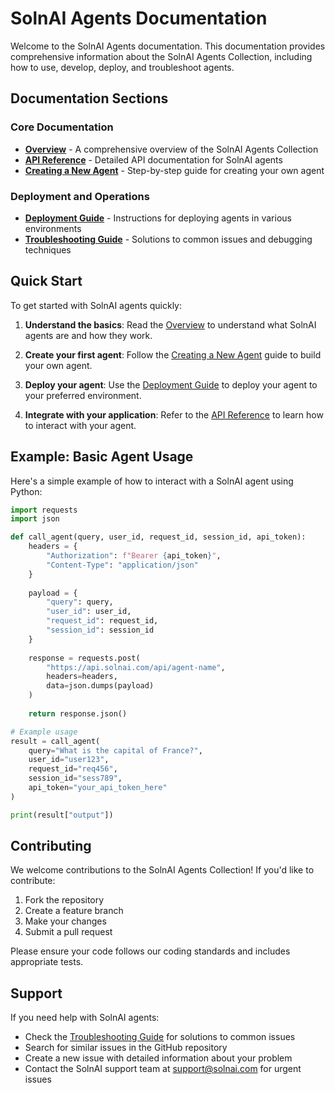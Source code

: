 # SolnAI Agents Documentation

Welcome to the SolnAI Agents documentation. This documentation provides comprehensive information about the SolnAI Agents Collection, including how to use, develop, deploy, and troubleshoot agents.

## Documentation Sections

### Core Documentation

- [**Overview**](overview.md) - A comprehensive overview of the SolnAI Agents Collection
- [**API Reference**](agent_api_reference.md) - Detailed API documentation for SolnAI agents
- [**Creating a New Agent**](creating_new_agent.md) - Step-by-step guide for creating your own agent

### Deployment and Operations

- [**Deployment Guide**](deployment_guide.md) - Instructions for deploying agents in various environments
- [**Troubleshooting Guide**](troubleshooting_guide.md) - Solutions to common issues and debugging techniques

## Quick Start

To get started with SolnAI agents quickly:

1. **Understand the basics**: Read the [Overview](overview.md) to understand what SolnAI agents are and how they work.

2. **Create your first agent**: Follow the [Creating a New Agent](creating_new_agent.md) guide to build your own agent.

3. **Deploy your agent**: Use the [Deployment Guide](deployment_guide.md) to deploy your agent to your preferred environment.

4. **Integrate with your application**: Refer to the [API Reference](agent_api_reference.md) to learn how to interact with your agent.

## Example: Basic Agent Usage

Here's a simple example of how to interact with a SolnAI agent using Python:

```python
import requests
import json

def call_agent(query, user_id, request_id, session_id, api_token):
    headers = {
        "Authorization": f"Bearer {api_token}",
        "Content-Type": "application/json"
    }
    
    payload = {
        "query": query,
        "user_id": user_id,
        "request_id": request_id,
        "session_id": session_id
    }
    
    response = requests.post(
        "https://api.solnai.com/api/agent-name",
        headers=headers,
        data=json.dumps(payload)
    )
    
    return response.json()

# Example usage
result = call_agent(
    query="What is the capital of France?",
    user_id="user123",
    request_id="req456",
    session_id="sess789",
    api_token="your_api_token_here"
)

print(result["output"])
```

## Contributing

We welcome contributions to the SolnAI Agents Collection! If you'd like to contribute:

1. Fork the repository
2. Create a feature branch
3. Make your changes
4. Submit a pull request

Please ensure your code follows our coding standards and includes appropriate tests.

## Support

If you need help with SolnAI agents:

- Check the [Troubleshooting Guide](troubleshooting_guide.md) for solutions to common issues
- Search for similar issues in the GitHub repository
- Create a new issue with detailed information about your problem
- Contact the SolnAI support team at support@solnai.com for urgent issues 